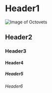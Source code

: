 # Header1
![Image of Octovets](https://octodex.github.com/images/octovets_FULL.png)
## Header2
### Header3
#### Header4
##### Header5
###### Header6
<!--
Test Headers 1 - 6
-->


